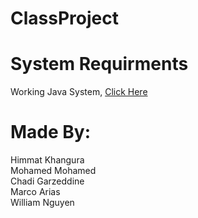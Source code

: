# ClassProject



# System Requirments
Working Java System, [Click Here](https://www.oracle.com/technetwork/java/javase/downloads/jdk8-downloads-2133151.html)





# Made By: </br>
Himmat Khangura </br>
Mohamed Mohamed </br>
Chadi Garzeddine </br>
Marco Arias </br>
William Nguyen </br>
